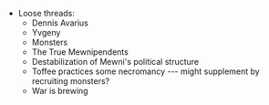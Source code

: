 
- Loose threads:
    - Dennis Avarius
    - Yvgeny
    - Monsters
    - The True Mewnipendents
    - Destabilization of Mewni's political structure
    - Toffee practices some necromancy --- might supplement by
      recruiting monsters?
    - War is brewing
